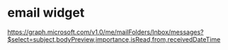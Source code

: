# email widget

https://graph.microsoft.com/v1.0/me/mailFolders/Inbox/messages?$select=subject,bodyPreview,importance,isRead,from,receivedDateTime

